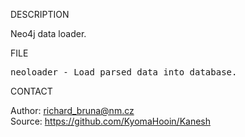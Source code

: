 DESCRIPTION

Neo4j data loader.

FILE
<pre>
neoloader - Load parsed data into database.
</pre>
CONTACT

Author: richard_bruna@nm.cz<br>
Source: https://github.com/KyomaHooin/Kanesh

